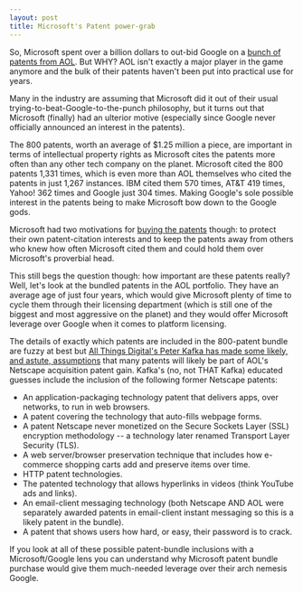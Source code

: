 ```yaml
---
layout: post
title: Microsoft's Patent power-grab
---
```


So, Microsoft spent over a billion dollars to out-bid Google on a <a href="http://www.nytimes.com/2012/04/10/technology/microsoft-to-buy-aol-patents-for-more-than-1-billion.html">bunch of patents from AOL</a>. But WHY? AOL isn't exactly a major player in the game anymore and the bulk of their patents haven't been put into practical use for years. 

Many in the industry are assuming that Microsoft did it out of their usual trying-to-beat-Google-to-the-punch philosophy, but it turns out that Microsoft (finally) had an ulterior motive (especially since Google never officially announced an interest in the patents).

The 800 patents, worth an average of $1.25 million a piece, are important in terms of intellectual property rights as Microsoft cites the patents more often than any other tech company on the planet. Microsoft cited the 800 patents 1,331 times, which is even more than AOL themselves who cited the patents in just 1,267 instances. IBM cited them 570 times, AT&T 419 times, Yahoo! 362 times and Google just 304 times. Making Google's sole possible interest in the patents being to make Microsoft bow down to the Google gods. 

Microsoft had two motivations for <a href="http://www.readwriteweb.com/enterprise/2012/04/analyzing-microsofts-1-billion.php">buying the patents</a> though: to protect their own patent-citation interests and to keep the patents away from others who knew how often Microsoft cited them and could hold them over Microsoft's proverbial head.

This still begs the question though: how important are these patents really? Well, let's look at the bundled patents in the AOL portfolio. They have an average age of just four years, which would give Microsoft plenty of time to cycle them through their licensing department (which is still one of the biggest and most aggressive on the planet) and they would offer Microsoft leverage over Google when it comes to platform licensing.

The details of exactly which patents are included in the 800-patent bundle are fuzzy at best but <a href="http://allthingsd.com/author/peter/">All Things Digital's Peter Kafka has made some likely, and astute, assumptions</a> that many patents will likely be part of AOL's Netscape acquisition patent gain. Kafka's (no, not THAT Kafka) educated guesses include the inclusion of the following former Netscape patents:

- An application-packaging technology patent that delivers apps, over networks, to run in web browsers.
- A patent covering the technology that auto-fills webpage forms.
- A patent Netscape never monetized on the Secure Sockets Layer (SSL) encryption methodology -- a technology later renamed Transport Layer Security (TLS).
- A web server/browser preservation technique that includes how e-commerce shopping carts add and preserve items over time.
- HTTP patent technologies.
- The patented technology that allows hyperlinks in videos (think YouTube ads and links).
- An email-client messaging technology (both Netscape AND AOL were separately awarded patents in email-client instant messaging so this is a likely patent in the bundle).
- A patent that shows users how hard, or easy, their password is to crack.

If you look at all of these possible patent-bundle inclusions with a Microsoft/Google lens you can understand why Microsoft patent bundle purchase would give them much-needed leverage over their arch nemesis Google.
